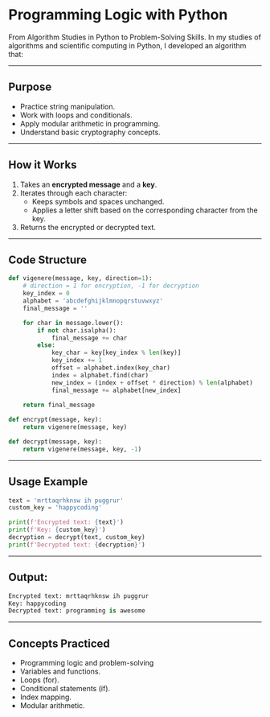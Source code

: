 # Programming Logic with Python

From Algorithm Studies in Python to Problem-Solving Skills. In my studies of algorithms and scientific computing in Python, I developed an algorithm that:

---

## Purpose

- Practice string manipulation.
- Work with loops and conditionals.
- Apply modular arithmetic in programming.
- Understand basic cryptography concepts.

---

## How it Works

1. Takes an **encrypted message** and a **key**.
2. Iterates through each character:
   - Keeps symbols and spaces unchanged.
   - Applies a letter shift based on the corresponding character from the key.
3. Returns the encrypted or decrypted text.

---

## Code Structure

```python
def vigenere(message, key, direction=1):
    # direction = 1 for encryption, -1 for decryption
    key_index = 0
    alphabet = 'abcdefghijklmnopqrstuvwxyz'
    final_message = ''

    for char in message.lower():
        if not char.isalpha():
            final_message += char
        else:
            key_char = key[key_index % len(key)]
            key_index += 1
            offset = alphabet.index(key_char)
            index = alphabet.find(char)
            new_index = (index + offset * direction) % len(alphabet)
            final_message += alphabet[new_index]
    
    return final_message

def encrypt(message, key):
    return vigenere(message, key)

def decrypt(message, key):
    return vigenere(message, key, -1)
```

---

## Usage Example

```python
text = 'mrttaqrhknsw ih puggrur' 
custom_key = 'happycoding'

print(f'Encrypted text: {text}') 
print(f'Key: {custom_key}') 
decryption = decrypt(text, custom_key) 
print(f'Decrypted text: {decryption}')
```

---

## Output:

```python
Encrypted text: mrttaqrhknsw ih puggrur
Key: happycoding
Decrypted text: programming is awesome
```

---

## Concepts Practiced

- Programming logic and problem-solving
- Variables and functions.
- Loops (for).
- Conditional statements (if).
- Index mapping.
- Modular arithmetic.



